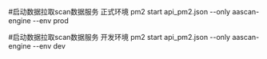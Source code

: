 #启动数据拉取scan数据服务 正式环境
pm2 start api_pm2.json --only aascan-engine --env prod

#启动数据拉取scan数据服务 开发环境
pm2 start api_pm2.json --only aascan-engine --env dev

